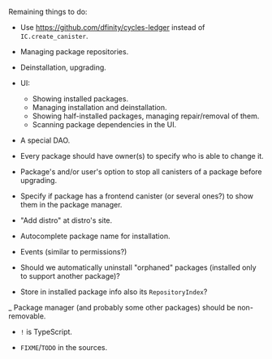 Remaining things to do:

- Use https://github.com/dfinity/cycles-ledger instead of `IC.create_canister`.

- Managing package repositories.

- Deinstallation, upgrading.

- UI:
    - Showing installed packages.
    - Managing installation and deinstallation.
    - Showing half-installed packages, managing repair/removal of them.
    - Scanning package dependencies in the UI.

- A special DAO.

- Every package should have owner(s) to specify who is able to change it.

- Package's and/or user's option to stop all canisters of a package before upgrading.

- Specify if package has a frontend canister (or several ones?) to show them
  in the package manager.

- "Add distro" at distro's site.

- Autocomplete package name for installation.

- Events (similar to permissions?)

- Should we automatically uninstall "orphaned" packages (installed only to support another package)?

- Store in installed package info also its `RepositoryIndex`?

_ Package manager (and probably some other packages) should be non-removable.

- `!` is TypeScript.

- `FIXME`/`TODO` in the sources.